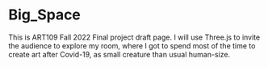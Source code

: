 # Big_Space
This is ART109 Fall 2022 Final project draft page.
I will use Three.js to invite the audience to explore my room, where I got to spend most of the time to create art after Covid-19, as small creature than usual human-size. 
